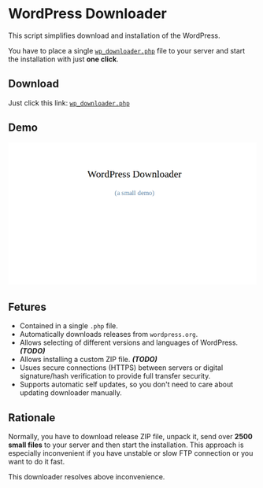 # WordPress Downloader

This script simplifies download and installation of the WordPress.

You have to place a single [`wp_downloader.php`](https://github.com/kildom/wp_downloader/releases/latest/download/wp_downloader.php) file to your server and start the installation with just **one click**.

## Download

Just click this link: [`wp_downloader.php`](https://github.com/kildom/wp_downloader/releases/latest/download/wp_downloader.php) 

## Demo

![](resources/screen.apng)

## Fetures

* Contained in a single `.php` file.
* Automatically downloads releases from `wordpress.org`.
* Allows selecting of different versions and languages of WordPress. ***(TODO)***
* Allows installing a custom ZIP file. ***(TODO)***
* Usues secure connections (HTTPS) between servers or digital signature/hash verification to provide full transfer security.
* Supports automatic self updates, so you don't need to care about updating downloader manually.

## Rationale

Normally, you have to download release ZIP file, unpack it, send over **2500 small files** to your server and then start the installation.
This approach is especially inconvenient if you have unstable or slow FTP connection or you want to do it fast.

This downloader resolves above inconvenience.
